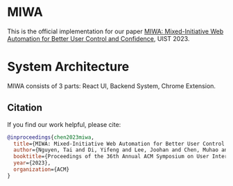 # MIWA
This is the official implementation for our paper [MIWA: Mixed-Initiative Web Automation for Better User Control and Confidence](https://tianyi-zhang.github.io/files/uist2023-miwa.pdf), UIST 2023.

# System Architecture
MIWA consists of 3 parts: React UI, Backend System, Chrome Extension.

## Citation
If you find our work helpful, please cite:
```bibtex
@inproceedings{chen2023miwa,
  title={MIWA: Mixed-Initiative Web Automation for Better User Control and Confidence},
  author={Nguyen, Tai and Di, Yifeng and Lee, Joohan and Chen, Muhao and Zhang, Tianyi},
  booktitle={Proceedings of the 36th Annual ACM Symposium on User Interface Software and Technology},
  year={2023},
  organization={ACM}
}
